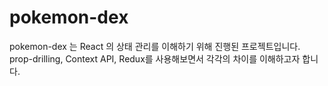 # pokemon-dex
pokemon-dex 는 React 의 상태 관리를 이해하기 위해 진행된 프로젝트입니다. prop-drilling, Context API, Redux를 사용해보면서 각각의 차이를 이해하고자 합니다.
